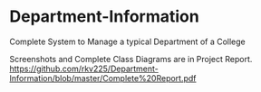 # Department-Information
Complete System to Manage a typical Department of a College

Screenshots and Complete Class Diagrams are in Project Report.
https://github.com/rkv225/Department-Information/blob/master/Complete%20Report.pdf
